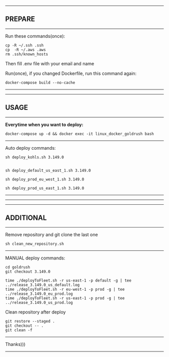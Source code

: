 ___
## PREPARE
___
Run these commands(once):

    cp -R ~/.ssh .ssh
    cp  -R ~/.aws .aws
    rm .ssh/known_hosts

Then fill .env file with your email and name

Run(once), if you changed Dockerfile, run this command again:
    
    docker-compose build --no-cache
___
___
## USAGE
___
**Everytime when you want to deploy:**

    docker-compose up -d && docker exec -it linux_docker_goldrush bash

___
Auto deploy commands:

    sh deploy_kohls.sh 3.149.0


    sh deploy_default_us_east_1.sh 3.149.0

    sh deploy_prod_eu_west_1.sh 3.149.0

    sh deploy_prod_us_east_1.sh 3.149.0

___
___
___
## ADDITIONAL
___
Remove repository and git clone the last one

    sh clean_new_repository.sh
___
MANUAL deploy commands:

    cd goldrush
    git checkout 3.149.0

    time ./deployToFleet.sh -r us-east-1 -p default -g | tee ../release_3.149.0_us_default.log
    time ./deployToFleet.sh -r eu-west-1 -p prod -g | tee ../release_3.149.0_eu_prod.log
    time ./deployToFleet.sh -r us-east-1 -p prod -g | tee ../release_3.149.0_us_prod.log

Clean repository after deploy

    git restore --staged .
    git checkout -- .
    git clean -f
___
Thanks)))
___
